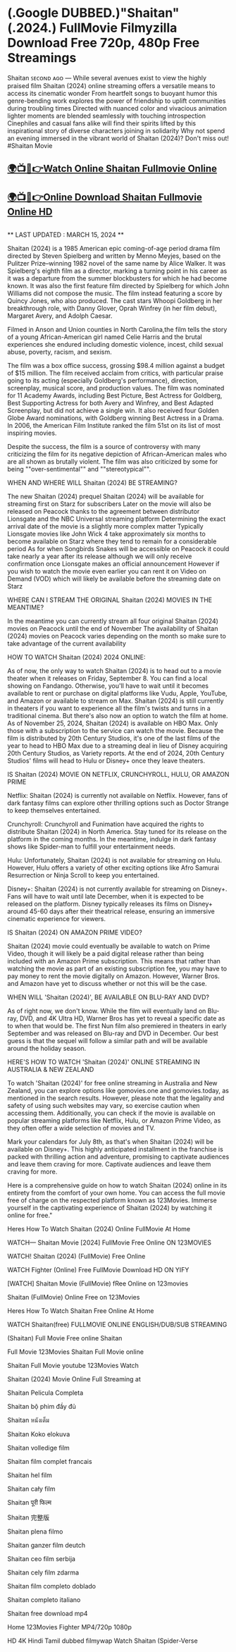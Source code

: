 <h1>(.Google DUBBED.)"Shaitan" (.2024.) FullMovie Filmyzilla Download Free 720p, 480p Free Streamings</h1>

Shaitan ꜱᴇᴄᴏɴᴅ ᴀɢᴏ — While several avenues exist to view the highly praised film Shaitan (2024) online streaming offers a versatile means to access its cinematic wonder From heartfelt songs to buoyant humor this genre-bending work explores the power of friendship to uplift communities during troubling times Directed with nuanced color and vivacious animation lighter moments are blended seamlessly with touching introspection Cinephiles and casual fans alike will find their spirits lifted by this inspirational story of diverse characters joining in solidarity Why not spend an evening immersed in the vibrant world of Shaitan (2024)? Don't miss out! #Shaitan Movie


<h2 class="heading-element" dir="auto"><a href="https://t.co/jqxqSR6z95" rel="nofollow">🌍📺📱👉Watch Online Shaitan Fullmovie Online</a></h2>

<h2 class="heading-element" dir="auto"><a href="https://t.co/jqxqSR6z95" rel="nofollow">🌍📺📱👉Online Download Shaitan Fullmovie Online HD</a></h2>


<a href="https://t.co/jqxqSR6z95" rel=" nofollow ugc"><img src="https://gitlab.com/gitlab-org/gitlab/uploads/3cf6d462d59a101d5ef9380fbe16b4ce/687474703a2f2f762e6661737463646e2e636f2f752f62316565303438342f31323530303233392d302d7566632d6c6976652d73747265616d696e672d6f2e676966.gif" title="" alt=""></a>

** LAST UPDATED : MARCH 15, 2024 **

Shaitan (2024) is a 1985 American epic coming-of-age period drama film directed by Steven Spielberg and written by Menno Meyjes, based on the Pulitzer Prize–winning 1982 novel of the same name by Alice Walker. It was Spielberg's eighth film as a director, marking a turning point in his career as it was a departure from the summer blockbusters for which he had become known. It was also the first feature film directed by Spielberg for which John Williams did not compose the music. The film instead featuring a score by Quincy Jones, who also produced. The cast stars Whoopi Goldberg in her breakthrough role, with Danny Glover, Oprah Winfrey (in her film debut), Margaret Avery, and Adolph Caesar.

Filmed in Anson and Union counties in North Carolina,the film tells the story of a young African-American girl named Celie Harris and the brutal experiences she endured including domestic violence, incest, child sexual abuse, poverty, racism, and sexism.

The film was a box office success, grossing $98.4 million against a budget of $15 million. The film received acclaim from critics, with particular praise going to its acting (especially Goldberg's performance), direction, screenplay, musical score, and production values. The film was nominated for 11 Academy Awards, including Best Picture, Best Actress for Goldberg, Best Supporting Actress for both Avery and Winfrey, and Best Adapted Screenplay, but did not achieve a single win. It also received four Golden Globe Award nominations, with Goldberg winning Best Actress in a Drama. In 2006, the American Film Institute ranked the film 51st on its list of most inspiring movies.

Despite the success, the film is a source of controversy with many criticizing the film for its negative depiction of African-American males who are all shown as brutally violent. The film was also criticized by some for being ""over-sentimental"" and ""stereotypical"".

WHEN AND WHERE WILL Shaitan (2024) BE STREAMING?

The new Shaitan (2024) prequel Shaitan (2024) will be available for streaming first on Starz for subscribers Later on the movie will also be released on Peacock thanks to the agreement between distributor Lionsgate and the NBC Universal streaming platform Determining the exact arrival date of the movie is a slightly more complex matter Typically Lionsgate movies like John Wick 4 take approximately six months to become available on Starz where they tend to remain for a considerable period As for when Songbirds Snakes will be accessible on Peacock it could take nearly a year after its release although we will only receive confirmation once Lionsgate makes an official announcement However if you wish to watch the movie even earlier you can rent it on Video on Demand (VOD) which will likely be available before the streaming date on Starz

WHERE CAN I STREAM THE ORIGINAL Shaitan (2024) MOVIES IN THE MEANTIME?

In the meantime you can currently stream all four original Shaitan (2024) movies on Peacock until the end of November The availability of Shaitan (2024) movies on Peacock varies depending on the month so make sure to take advantage of the current availability

HOW TO WATCH Shaitan (2024) 2024 ONLINE:

As of now, the only way to watch Shaitan (2024) is to head out to a movie theater when it releases on Friday, September 8. You can find a local showing on Fandango. Otherwise, you'll have to wait until it becomes available to rent or purchase on digital platforms like Vudu, Apple, YouTube, and Amazon or available to stream on Max. Shaitan (2024) is still currently in theaters if you want to experience all the film's twists and turns in a traditional cinema. But there's also now an option to watch the film at home. As of November 25, 2024, Shaitan (2024) is available on HBO Max. Only those with a subscription to the service can watch the movie. Because the film is distributed by 20th Century Studios, it's one of the last films of the year to head to HBO Max due to a streaming deal in lieu of Disney acquiring 20th Century Studios, as Variety reports. At the end of 2024, 20th Century Studios' films will head to Hulu or Disney+ once they leave theaters.

IS Shaitan (2024) MOVIE ON NETFLIX, CRUNCHYROLL, HULU, OR AMAZON PRIME

Netflix: Shaitan (2024) is currently not available on Netflix. However, fans of dark fantasy films can explore other thrilling options such as Doctor Strange to keep themselves entertained.

Crunchyroll: Crunchyroll and Funimation have acquired the rights to distribute Shaitan (2024) in North America. Stay tuned for its release on the platform in the coming months. In the meantime, indulge in dark fantasy shows like Spider-man to fulfill your entertainment needs.

Hulu: Unfortunately, Shaitan (2024) is not available for streaming on Hulu. However, Hulu offers a variety of other exciting options like Afro Samurai Resurrection or Ninja Scroll to keep you entertained.

Disney+: Shaitan (2024) is not currently available for streaming on Disney+. Fans will have to wait until late December, when it is expected to be released on the platform. Disney typically releases its films on Disney+ around 45-60 days after their theatrical release, ensuring an immersive cinematic experience for viewers.

IS Shaitan (2024) ON AMAZON PRIME VIDEO?

Shaitan (2024) movie could eventually be available to watch on Prime Video, though it will likely be a paid digital release rather than being included with an Amazon Prime subscription. This means that rather than watching the movie as part of an existing subscription fee, you may have to pay money to rent the movie digitally on Amazon. However, Warner Bros. and Amazon have yet to discuss whether or not this will be the case.

WHEN WILL 'Shaitan (2024)', BE AVAILABLE ON BLU-RAY AND DVD?

As of right now, we don't know. While the film will eventually land on Blu-ray, DVD, and 4K Ultra HD, Warner Bros has yet to reveal a specific date as to when that would be. The first Nun film also premiered in theaters in early September and was released on Blu-ray and DVD in December. Our best guess is that the sequel will follow a similar path and will be available around the holiday season.

HERE'S HOW TO WATCH 'Shaitan (2024)' ONLINE STREAMING IN AUSTRALIA & NEW ZEALAND

To watch 'Shaitan (2024)' for free online streaming in Australia and New Zealand, you can explore options like gomovies.one and gomovies.today, as mentioned in the search results. However, please note that the legality and safety of using such websites may vary, so exercise caution when accessing them. Additionally, you can check if the movie is available on popular streaming platforms like Netflix, Hulu, or Amazon Prime Video, as they often offer a wide selection of movies and TV.

Mark your calendars for July 8th, as that's when Shaitan (2024) will be available on Disney+. This highly anticipated installment in the franchise is packed with thrilling action and adventure, promising to captivate audiences and leave them craving for more. Captivate audiences and leave them craving for more.

Here is a comprehensive guide on how to watch Shaitan (2024) online in its entirety from the comfort of your own home. You can access the full movie free of charge on the respected platform known as 123Movies. Immerse yourself in the captivating experience of Shaitan (2024) by watching it online for free."

Heres How To Watch Shaitan (2024) Online FullMovie At Home

WATCH— Shaitan Movie [2024] FullMovie Free Online ON 123MOVIES

WATCH! Shaitan (2024) (FullMovie) Free Online

WATCH Fighter (Online) Free FullMovie Download HD ON YIFY

[WATCH] Shaitan Movie (FullMovie) fRee Online on 123movies

Shaitan (FullMovie) Online Free on 123Movies

Heres How To Watch Shaitan Free Online At Home

WATCH Shaitan(free) FULLMOVIE ONLINE ENGLISH/DUB/SUB STREAMING

(Shaitan) Full Movie Free online Shaitan

Full Movie 123Movies Shaitan Full Movie online

Shaitan Full Movie youtube 123Movies Watch

Shaitan (2024) Movie Online Full Streaming at

Shaitan Pelicula Completa

Shaitan bộ phim đầy đủ

Shaitan หนังเต็ม

Shaitan Koko elokuva

Shaitan volledige film

Shaitan film complet francais

Shaitan hel film

Shaitan cały film

Shaitan पूरी फिल्म

Shaitan 完整版

Shaitan plena filmo

Shaitan ganzer film deutch

Shaitan ceo film serbija

Shaitan cely film zdarma

Shaitan film completo doblado

Shaitan completo italiano

Shaitan free download mp4

Home 123Movies Fighter MP4/720p 1080p

HD 4K Hindi Tamil dubbed filmywap Watch Shaitan (Spider-Verse
